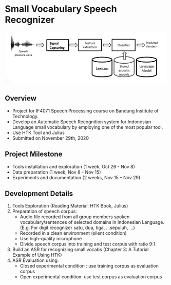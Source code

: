 # Small Vocabulary Speech Recognizer

![alt text](res/asr_overview.JPG)

## Overview
- Project for IF4071 Speech Processing course on Bandung Institute of Technology.
- Develop an Automatic Speech Recognition system for Indonesian Language small vocabulary by employing one of the most popular tool.
- Use HTK Tool and Julius
- Submitted on November 29th, 2020

## Project Milestone
- Tools installation and exploration (1 week, Oct 26 - Nov 8)
- Data preparation (1 week, Nov 8 - Nov 15)
- Experiments and documentation (2 weeks, Nov 15 – Nov 29)

## Development Details
1. Tools Exploration (Reading Material: HTK Book, Julius)
2. Preparation of  speech corpus:
   - Audio file recorded from all group members spoken vocabulary/sentences of selected domains in Indonesian Language. (E.g. For digit recognizer satu, dua, tiga, ...sepuluh, ...)
   - Recorded in a clean environment (silent condition)
   - Use high-quality microphone
   - Divide speech corpus into training and test corpus with ratio 9:1.
3. Build an ASR for recognizing small vocabs (Chapter 3: A Tutorial Example of Using HTK)
4. ASR Evaluation using:
   - Closed experimental condition : use training corpus as evaluation corpus
   - Open experimental condition: use test corpus as evaluation corpus
